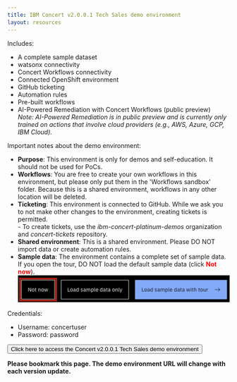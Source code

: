 ```yaml
---
title: IBM Concert v2.0.0.1 Tech Sales demo environment
layout: resources
---
```


<!-- Google tag (gtag.js) -->
<script async src="https://www.googletagmanager.com/gtag/js?id=G-NVXNQ06EF5"></script>
<script>
  window.dataLayer = window.dataLayer || [];
  function gtag(){dataLayer.push(arguments);}
  gtag('js', new Date());

  gtag('config', 'G-NVXNQ06EF5');
</script>

Includes:
- A complete sample dataset
- watsonx connectivity
- Concert Workflows connectivity
- Connected OpenShift environment
- GitHub ticketing
- Automation rules
- Pre-built workflows
- AI-Powered Remediation with Concert Workflows (public preview) <br/> *Note: AI-Powered Remediation is in public preview and is currently only trained on actions that involve cloud providers (e.g., AWS, Azure, GCP, IBM Cloud).*

Important notes about the demo environment:
- **Purpose**: This environment is only for demos and self-education. It should not be used for PoCs.
- **Workflows**: You are free to create your own workflows in this environment, but please only put them in the 'Workflows sandbox' folder. Because this is a shared environment, workflows in any other location will be deleted.
- **Ticketing**: This environment is connected to GitHub. While we ask you to not make other changes to the environment, creating tickets is permitted. <br/> - To create tickets, use the *ibm-concert-platinum-demos* organization and *concert-tickets* repository.
- **Shared environment**: This is a shared environment. Please DO NOT import data or create automation rules.
- **Sample data**: The environment contains a complete set of sample data. If you open the tour, DO NOT load the default sample data (click <font color="red"> <strong>Not now</strong></font>). <br/> <img src="images/tour-screen.png" width="500" /> <br/>

<inline-notification text="In order to access the demo environment, you MUST be logged into the IBM VPN."></inline-notification>

Credentials:
- Username: concertuser
- Password: password

<a href="https://9.30.57.104:12443/" target="_blank" rel="noreferrer"><button class="ibm-button">Click here to access the Concert v2.0.0.1 Tech Sales demo environment</button></a>

**Please bookmark this page. The demo environment URL will change with each version update.**